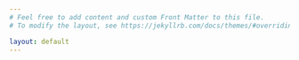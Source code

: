 ```yaml
---
# Feel free to add content and custom Front Matter to this file.
# To modify the layout, see https://jekyllrb.com/docs/themes/#overriding-theme-defaults

layout: default
---
```


<script language="javascript">
function probeId(probe) {
    return probe['id'];
}
function probeRawTitle(probe) {
    return "Probe #" + probeId(probe);
}
function probeTitle(probe) {
    if (probe['description']) {
        return probe['description'] + " (" + probeRawTitle(probe) + ")";
    } else {
        return probeRawTitle(probe);
    }
}
function probeUri(probe) {
    return 'https://atlas.ripe.net/probes/' + probe['id'] + '/';
}
function probeStatus(probe) {
    return "Status: " + probe['status']['name'];
}
function probeLink(probe) {
    return '<a href="' + probeUri(probe) + '" target="_blank">' + probeRawTitle(probe) + ' page on RIPE Atlas</a>';
}
function probePopup(probe) {
    return '<strong>' + probeTitle(probe) + '</strong><br />' + probeStatus(probe) + '<br />' + probeLink(probe);
}
function callback(data) {
    var active_probes = [];
    var inactive_probes = [];
    var abandoned_probes = [];

    var active_probe_icon = L.icon({
        iconSize:      [25, 41],
        iconAnchor:    [12, 41],
        popupAnchor:   [1, -34],
        tooltipAnchor: [16, -28],
        shadowSize:    [41, 41],
        iconUrl:       'marker-active.png',
        shadowUrl:     'marker-shadow.png',
    });
    var inactive_probe_icon = L.icon({
        iconSize:      [25, 41],
        iconAnchor:    [12, 41],
        popupAnchor:   [1, -34],
        tooltipAnchor: [16, -28],
        shadowSize:    [41, 41],
        iconUrl:       'marker-inactive.png',
        shadowUrl:     'marker-shadow.png',
    });
    var abandoned_probe_icon = L.icon({
        iconSize:      [25, 41],
        iconAnchor:    [12, 41],
        popupAnchor:   [1, -34],
        tooltipAnchor: [16, -28],
        shadowSize:    [41, 41],
        iconUrl:       'marker-abandoned.png',
        shadowUrl:     'marker-shadow.png',
    });
    var ambassador_probe_icon = L.icon({
        iconSize:      [25, 41],
        iconAnchor:    [12, 41],
        popupAnchor:   [1, -34],
        tooltipAnchor: [16, -28],
        shadowSize:    [41, 41],
        iconUrl:       'marker-ambassador.png',
        shadowUrl:     'marker-shadow.png',
    });

    var ambassador_probe_ids = [
        52614,
        52814,
        53286,
    ];

    data['results'].forEach(r => {
        if (r['status']['id'] == '3') {
            abandoned_probes.push(L.marker([r['geometry']['coordinates']['1'], r['geometry']['coordinates']['0']], { icon: abandoned_probe_icon }).bindPopup(probePopup(r)));
        } else if (r['status']['id'] == '2') {
            inactive_probes.push(L.marker([r['geometry']['coordinates']['1'], r['geometry']['coordinates']['0']], { icon: inactive_probe_icon }).bindPopup(probePopup(r)));
        } else {
            var icon = active_probe_icon;
            if (ambassador_probe_ids.includes(probeId(r)))
                icon = ambassador_probe_icon;

            active_probes.push(L.marker([r['geometry']['coordinates']['1'], r['geometry']['coordinates']['0']], { icon: icon }).bindPopup(probePopup(r)));
        }
    });

    var common_attribution = 'Map data © <a href="https://www.openstreetmap.fr/">OpenStreetMap France</a> | Tiles: ';

    var mobile_atlas  = L.tileLayer('https://tile.thunderforest.com/mobile-atlas/{z}/{x}/{y}.png?apikey=f001bec5e17447b0b597e5a8e766bbf2', {attribution: common_attribution + 'Mobile Atlas © <a href="https://thunderforest.com/">Thunderforest</a>'});
    var neighbourhood = L.tileLayer('https://tile.thunderforest.com/neighbourhood/{z}/{x}/{y}.png?apikey=f001bec5e17447b0b597e5a8e766bbf2', {attribution: common_attribution + 'Neighbourhood © <a href="https://thunderforest.com/">Thunderforest</a>'});
    var pioneer       = L.tileLayer('https://tile.thunderforest.com/pioneer/{z}/{x}/{y}.png?apikey=f001bec5e17447b0b597e5a8e766bbf2', {attribution: common_attribution + 'Pioneer © <a href="https://thunderforest.com/">Thunderforest</a>'});
    var spinal_map    = L.tileLayer('https://tile.thunderforest.com/spinal-map/{z}/{x}/{y}.png?apikey=f001bec5e17447b0b597e5a8e766bbf2', {attribution: common_attribution + 'Spinal Map © <a href="https://thunderforest.com/">Thunderforest</a>'});

    var markers_layer = L.markerClusterGroup();

    var active_probes_layer   = L.featureGroup.subGroup(markers_layer, active_probes);
    var inactive_probes_layer = L.featureGroup.subGroup(markers_layer, inactive_probes);
    var abandoned_probes_layer = L.featureGroup.subGroup(markers_layer, abandoned_probes);

    markers_layer.addLayer(active_probes_layer, inactive_probes_layer);

    var map = L.map('map', {layers: [mobile_atlas, markers_layer, active_probes_layer, inactive_probes_layer]});

    L.control.scale({maxWidth: 300}).addTo(map);

    var base_layers = {
        'Mobile Atlas':  mobile_atlas,
        'Neighbourhood': neighbourhood,
        'Pioneer':       pioneer,
        'Spinal Map':    spinal_map,
    };
    var overlays = {
        'Active probes':     active_probes_layer,
        'Inactive probes':   inactive_probes_layer,
        'Abandoned probles': abandoned_probes_layer,
    };
    L.control.layers(base_layers, overlays).addTo(map);

    map.fitBounds(L.latLngBounds(active_probes.concat(inactive_probes).concat(abandoned_probes).map(e => e.getLatLng())));
}

var script = document.createElement('script');
script.src = 'https://atlas.ripe.net/api/v2/probes/?country_code=PF&format=jsonp';

document.getElementsByTagName('head')[0].appendChild(script);
</script>

